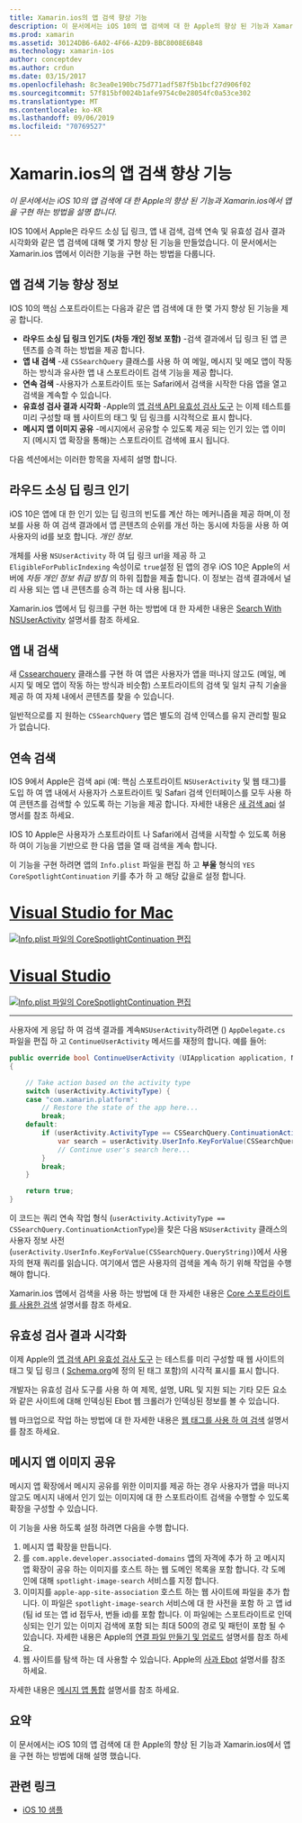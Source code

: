 ```yaml
---
title: Xamarin.ios의 앱 검색 향상 기능
description: 이 문서에서는 iOS 10의 앱 검색에 대 한 Apple의 향상 된 기능과 Xamarin.ios에서 앱을 구현 하는 방법을 설명 합니다.
ms.prod: xamarin
ms.assetid: 30124DB6-6A02-4F66-A2D9-BBC8008E6B48
ms.technology: xamarin-ios
author: conceptdev
ms.author: crdun
ms.date: 03/15/2017
ms.openlocfilehash: 8c3ea0e190bc75d771adf587f5b1bcf27d906f02
ms.sourcegitcommit: 57f815bf0024b1afe9754c0e28054fc0a53ce302
ms.translationtype: MT
ms.contentlocale: ko-KR
ms.lasthandoff: 09/06/2019
ms.locfileid: "70769527"
---
```

# <a name="app-search-enhancements-in-xamarinios"></a>Xamarin.ios의 앱 검색 향상 기능

_이 문서에서는 iOS 10의 앱 검색에 대 한 Apple의 향상 된 기능과 Xamarin.ios에서 앱을 구현 하는 방법을 설명 합니다._

IOS 10에서 Apple은 라우드 소싱 딥 링크, 앱 내 검색, 검색 연속 및 유효성 검사 결과 시각화와 같은 앱 검색에 대해 몇 가지 향상 된 기능을 만들었습니다. 이 문서에서는 Xamarin.ios 앱에서 이러한 기능을 구현 하는 방법을 다룹니다.

## <a name="about-app-search-enhancements"></a>앱 검색 기능 향상 정보

IOS 10의 핵심 스포트라이트는 다음과 같은 앱 검색에 대 한 몇 가지 향상 된 기능을 제공 합니다.

- **라우드 소싱 딥 링크 인기도 (차등 개인 정보 포함)** -검색 결과에서 딥 링크 된 앱 콘텐츠를 승격 하는 방법을 제공 합니다.
- **앱 내 검색** -새 `CSSearchQuery` 클래스를 사용 하 여 메일, 메시지 및 메모 앱이 작동 하는 방식과 유사한 앱 내 스포트라이트 검색 기능을 제공 합니다.
- **연속 검색** -사용자가 스포트라이트 또는 Safari에서 검색을 시작한 다음 앱을 열고 검색을 계속할 수 있습니다.
- **유효성 검사 결과 시각화** -Apple의 [앱 검색 API 유효성 검사 도구](https://search.developer.apple.com/appsearch-validation-tool) 는 이제 테스트를 미리 구성할 때 웹 사이트의 태그 및 딥 링크를 시각적으로 표시 합니다.
- **메시지 앱 이미지 공유** -메시지에서 공유할 수 있도록 제공 되는 인기 있는 앱 이미지 (메시지 앱 확장을 통해)는 스포트라이트 검색에 표시 됩니다.

다음 섹션에서는 이러한 항목을 자세히 설명 합니다.

## <a name="crowdsourced-deep-link-popularity"></a>라우드 소싱 딥 링크 인기

iOS 10은 앱에 대 한 인기 있는 딥 링크의 빈도를 계산 하는 메커니즘을 제공 하며,이 정보를 사용 하 여 검색 결과에서 앱 콘텐츠의 순위를 개선 하는 동시에 차등을 사용 하 여 사용자의 id를 보호 합니다.  *개인 정보*.

개체를 사용 `NSUserActivity` 하 여 딥 링크 url을 제공 하 고 `EligibleForPublicIndexing` 속성이로 `true`설정 된 앱의 경우 iOS 10은 Apple의 서버에 *차등 개인 정보 취급 방침* 의 하위 집합을 제출 합니다. 이 정보는 검색 결과에서 널리 사용 되는 앱 내 콘텐츠를 승격 하는 데 사용 됩니다.

Xamarin.ios 앱에서 딥 링크를 구현 하는 방법에 대 한 자세한 내용은 [Search With NSUserActivity](~/ios/platform/search/nsuseractivity.md) 설명서를 참조 하세요.

## <a name="in-app-searching"></a>앱 내 검색

새 [Cssearchquery](https://developer.apple.com/reference/corespotlight/cssearchquery) 클래스를 구현 하 여 앱은 사용자가 앱을 떠나지 않고도 (메일, 메시지 및 메모 앱이 작동 하는 방식과 비슷함) 스포트라이트의 검색 및 일치 규칙 기술을 제공 하 여 자체 내에서 콘텐츠를 찾을 수 있습니다.

일반적으로를 지 원하는 `CSSearchQuery` 앱은 별도의 검색 인덱스를 유지 관리할 필요가 없습니다.

## <a name="search-continuation"></a>연속 검색

IOS 9에서 Apple은 검색 api (예: 핵심 스포트라이트 `NSUserActivity` 및 웹 태그)를 도입 하 여 앱 내에서 사용자가 스포트라이트 및 Safari 검색 인터페이스를 모두 사용 하 여 콘텐츠를 검색할 수 있도록 하는 기능을 제공 합니다. 자세한 내용은 [새 검색 api](~/ios/platform/search/index.md) 설명서를 참조 하세요.

IOS 10 Apple은 사용자가 스포트라이트 나 Safari에서 검색을 시작할 수 있도록 허용 하 여이 기능을 기반으로 한 다음 앱을 열 때 검색을 계속 합니다.

이 기능을 구현 하려면 앱의 `Info.plist` 파일을 편집 하 고 **부울** 형식의 `YES` `CoreSpotlightContinuation` 키를 추가 하 고 해당 값을로 설정 합니다.

# <a name="visual-studio-for-mactabmacos"></a>[Visual Studio for Mac](#tab/macos)

[![](app-search-enhancements-images/search01.png "Info.plist 파일의 CoreSpotlightContinuation 편집")](app-search-enhancements-images/search01.png#lightbox)

# <a name="visual-studiotabwindows"></a>[Visual Studio](#tab/windows)

[![](app-search-enhancements-images/searchw01.png "Info.plist 파일의 CoreSpotlightContinuation 편집")](app-search-enhancements-images/search01.png#lightbox)

-----

사용자에 게 응답 하 여 검색 결과를 계속`NSUserActivity`하려면 () `AppDelegate.cs` 파일을 편집 하 고 `ContinueUserActivity` 메서드를 재정의 합니다. 예를 들어:

```csharp
public override bool ContinueUserActivity (UIApplication application, NSUserActivity userActivity, UIApplicationRestorationHandler completionHandler)
{

    // Take action based on the activity type
    switch (userActivity.ActivityType) {
    case "com.xamarin.platform":
        // Restore the state of the app here...
        break;
    default:
        if (userActivity.ActivityType == CSSearchQuery.ContinuationActionType) {
            var search = userActivity.UserInfo.KeyForValue(CSSearchQuery.QueryString);
            // Continue user's search here...
        }
        break;
    }

    return true;
}
```

이 코드는 쿼리 연속 작업 형식 (`userActivity.ActivityType == CSSearchQuery.ContinuationActionType`)을 찾은 다음 `NSUserActivity` 클래스의 사용자 정보 사전 (`userActivity.UserInfo.KeyForValue(CSSearchQuery.QueryString)`)에서 사용자의 현재 쿼리를 읽습니다. 여기에서 앱은 사용자의 검색을 계속 하기 위해 작업을 수행 해야 합니다.

Xamarin.ios 앱에서 검색을 사용 하는 방법에 대 한 자세한 내용은 [Core 스포트라이트를 사용한 검색](~/ios/platform/search/corespotlight.md) 설명서를 참조 하세요.

## <a name="visualization-of-validation-results"></a>유효성 검사 결과 시각화

이제 Apple의 [앱 검색 API 유효성 검사 도구](https://search.developer.apple.com/appsearch-validation-tool) 는 테스트를 미리 구성할 때 웹 사이트의 태그 및 딥 링크 ( [Schema.org](http://schema.org/)에 정의 된 태그 포함)의 시각적 표시를 표시 합니다.

개발자는 유효성 검사 도구를 사용 하 여 제목, 설명, URL 및 지원 되는 기타 모든 요소와 같은 사이트에 대해 인덱싱된 Ebot 웹 크롤러가 인덱싱된 정보를 볼 수 있습니다.

웹 마크업으로 작업 하는 방법에 대 한 자세한 내용은 [웹 태그를 사용 하 여 검색](~/ios/platform/search/web-markup.md) 설명서를 참조 하세요.

## <a name="message-app-image-sharing"></a>메시지 앱 이미지 공유

메시지 앱 확장에서 메시지 공유를 위한 이미지를 제공 하는 경우 사용자가 앱을 떠나지 않고도 메시지 내에서 인기 있는 이미지에 대 한 스포트라이트 검색을 수행할 수 있도록 확장을 구성할 수 있습니다.

이 기능을 사용 하도록 설정 하려면 다음을 수행 합니다.

1. 메시지 앱 확장을 만듭니다.
2. 를 `com.apple.developer.associated-domains` 앱의 자격에 추가 하 고 메시지 앱 확장이 공유 하는 이미지를 호스트 하는 웹 도메인 목록을 포함 합니다. 각 도메인에 대해 `spotlight-image-search` 서비스를 지정 합니다.
3. 이미지를 `apple-app-site-association` 호스트 하는 웹 사이트에 파일을 추가 합니다. 이 파일은 `spotlight-image-search` 서비스에 대 한 사전을 포함 하 고 앱 id (팀 id 또는 앱 id 접두사, 번들 id)를 포함 합니다. 이 파일에는 스포트라이트로 인덱싱되는 인기 있는 이미지 검색에 포함 되는 최대 500의 경로 및 패턴이 포함 될 수 있습니다. 자세한 내용은 Apple의 [연결 파일 만들기 및 업로드](https://developer.apple.com/library/prerelease/content/documentation/General/Conceptual/AppSearch/UniversalLinks.html#//apple_ref/doc/uid/TP40016308-CH12-SW4) 설명서를 참조 하세요.
4. 웹 사이트를 탐색 하는 데 사용할 수 있습니다. Apple의 [사과 Ebot](https://support.apple.com/HT204683) 설명서를 참조 하세요.

자세한 내용은 [메시지 앱 통합](~/ios/platform/message-app-integration/index.md) 설명서를 참조 하세요.

## <a name="summary"></a>요약

이 문서에서는 iOS 10의 앱 검색에 대 한 Apple의 향상 된 기능과 Xamarin.ios에서 앱을 구현 하는 방법에 대해 설명 했습니다.

## <a name="related-links"></a>관련 링크

- [iOS 10 샘플](https://docs.microsoft.com/samples/browse/?products=xamarin&term=Xamarin.iOS+iOS10)
